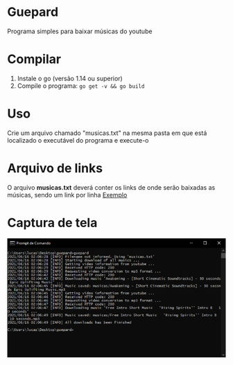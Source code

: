 # Guepard
Programa simples para baixar músicas do youtube

# Compilar
1) Instale o go (versão 1.14 ou superior)
2) Compile o programa: ``go get -v && go build``

# Uso
Crie um arquivo chamado "musicas.txt" na mesma pasta em que está localizado o executável do programa e execute-o

# Arquivo de links
O arquivo **musicas.txt** deverá conter os links de onde serão baixadas as músicas, sendo um link por linha
[Exemplo](musicas.txt)

# Captura de tela
![img](demo.png)

